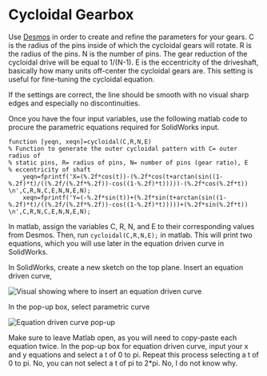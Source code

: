 # Cycloidal Gearbox

Use [Desmos](https://www.desmos.com/calculator/s5uort2vxz) in order to create and refine the parameters for your gears.
C is the radius of the pins inside of which the cycloidal gears will rotate.
R is the radius of the pins.
N is the number of pins. The gear reduction of the cycloidal drive will be equal to 1/(N-1).
E is the eccentricity of the driveshaft, basically how many units off-center the cycloidal gears are. This setting is useful for fine-tuning the cycloidal equation.

If the settings are correct, the line should be smooth with no visual sharp edges and especially no discontinuities.

Once you have the four input variables, use the following matlab code to procure the parametric equations required for SolidWorks input.

```
function [yeqn, xeqn]=cycloidal(C,R,N,E)
% Function to generate the outer cycloidal pattern with C= outer radius of
% static pins, R= radius of pins, N= number of pins (gear ratio), E
% eccentricity of shaft
    yeqn=fprintf('X=(%.2f*cos(t))-(%.2f*cos(t+arctan(sin((1-%.2f)*t)/((%.2f/(%.2f*%.2f))-cos((1-%.2f)*t)))))-(%.2f*cos(%.2f*t)) \n',C,R,N,C,E,N,N,E,N);
    xeqn=fprintf('Y=(-%.2f*sin(t))+(%.2f*sin(t+arctan(sin((1-%.2f)*t)/((%.2f/(%.2f*%.2f))-cos((1-%.2f)*t)))))+(%.2f*sin(%.2f*t)) \n',C,R,N,C,E,N,N,E,N);
```

In matlab, assign the variables C, R, N, and E to their corresponding values from Desmos. Then, run `cycloidal(C,R,N,E);`  in matlab.
This will print two equations, which you will use later in the equation driven curve in SolidWorks.

In SolidWorks, create a new sketch on the top plane. Insert an equation driven curve,

![Visual showing where to insert an equation driven curve](https://github.com/hps-ucsd-2020/hps-ucsd-2020.github.io/blob/ab586fb4d7ce3adb1b3fe5957fe1b686b88f9be4/assets/img/wiki-img/insert_eq_curve.png)

In the pop-up box, select parametric curve

![Equation driven curve pop-up](https://github.com/hps-ucsd-2020/hps-ucsd-2020.github.io/blob/1d744bead89d08bc74b5d667f373cb764cedb1d1/assets/img/wiki-img/eq_curve_parameters.png)

Make sure to leave Matlab open, as you will need to copy-paste each equation twice.
In the pop-up box for equation driven curve, input your x and y equations and select a t of 0 to pi.
Repeat this process selecting a t of 0 to pi. No, you can not select a t of pi to 2\*pi. No, I do not know why.
